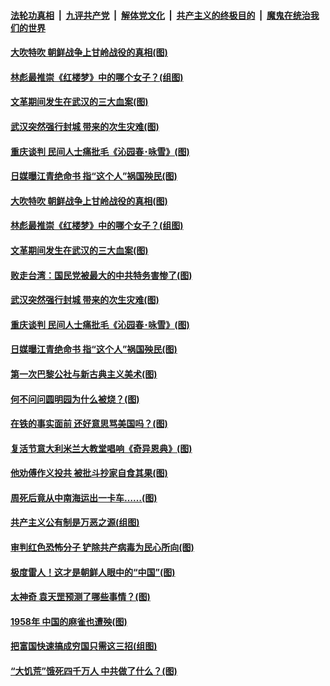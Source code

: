 

####  [法轮功真相](../../../../basic/blob/master/README.md?t=04181530) &nbsp;|&nbsp; [九评共产党](../../../../9ping.md/blob/master/README.md?t=04181530) &nbsp;|&nbsp; [解体党文化](../../../../jtdwh.md/blob/master/README.md?t=04181530)  &nbsp;|&nbsp; [共产主义的终极目的](../../../../gczydzjmd.md/blob/master/README.md?t=04181530) &nbsp;|&nbsp; [魔鬼在统治我们的世界](../../../../mgztzwmdsj.md/blob/master/README.md?t=04181530) 

#### [大吹特吹 朝鲜战争上甘岭战役的真相(图)](../pages/p6/928506.md?t=04181530) 

#### [林彪最推崇《红楼梦》中的哪个女子？(组图)](../pages/p6/929653.md?t=04181530) 

#### [文革期间发生在武汉的三大血案(图)](../pages/p6/930112.md?t=04181530) 

#### [武汉突然强行封城 带来的次生灾难(图)](../pages/p6/930083.md?t=04181530) 

#### [重庆谈判 民间人士痛批毛《沁园春･咏雪》(图)](../pages/p6/929455.md?t=04181530) 

#### [日媒曝江青绝命书 指“这个人”祸国殃民(图)](../pages/p6/928504.md?t=04181530) 

#### [大吹特吹 朝鲜战争上甘岭战役的真相(图)](../pages/p6/928506.md?t=04181530) 

#### [林彪最推崇《红楼梦》中的哪个女子？(组图)](../pages/p6/929653.md?t=04181530) 

#### [文革期间发生在武汉的三大血案(图)](../pages/p6/930112.md?t=04181530) 

#### [败走台湾：国民党被最大的中共特务害惨了(图)](../pages/p6/928498.md?t=04181530) 

#### [武汉突然强行封城 带来的次生灾难(图)](../pages/p6/930083.md?t=04181530) 

#### [重庆谈判 民间人士痛批毛《沁园春･咏雪》(图)](../pages/p6/929455.md?t=04181530) 

#### [日媒曝江青绝命书 指“这个人”祸国殃民(图)](../pages/p6/928504.md?t=04181530) 

#### [第一次巴黎公社与新古典主义美术(图)](../pages/p6/930007.md?t=04181530) 

#### [何不问问圆明园为什么被烧？(图)](../pages/p6/929729.md?t=04181530) 

#### [在铁的事实面前 还好意思骂美国吗？(图)](../pages/p6/929890.md?t=04181530) 

#### [复活节意大利米兰大教堂唱响《奇异恩典》(图)](../pages/p6/929866.md?t=04181530) 

#### [他劝傅作义投共 被批斗抄家自食其果(图)](../pages/p6/929166.md?t=04181530) 

#### [周死后竟从中南海运出一卡车……(图)](../pages/p6/928502.md?t=04181530) 

#### [共产主义公有制是万恶之源(组图)](../pages/p6/929452.md?t=04181530) 

#### [审判红色恐怖分子 铲除共产病毒为民心所向(图)](../pages/p6/929704.md?t=04181530) 

#### [极度雷人！这才是朝鲜人眼中的“中国”(图)](../pages/p6/928495.md?t=04181530) 

#### [太神奇 袁天罡预测了哪些事情？(图)](../pages/p6/929627.md?t=04181530) 

#### [1958年 中国的麻雀也遭殃(图)](../pages/p6/929082.md?t=04181530) 

#### [把富国快速搞成穷国只需这三招(组图)](../pages/p6/929509.md?t=04181530) 

#### [“大饥荒”饿死四千万人 中共做了什么？(图)](../pages/p6/929250.md?t=04181530) 

